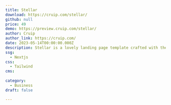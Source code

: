 ```yaml
---
title: Stellar
download: https://cruip.com/stellar/
github: null
price: 49
demo: https://preview.cruip.com/stellar/
author: Cruip
author_link: https://cruip.com/
date: 2023-05-14T00:00:00.000Z
description: Stellar is a lovely landing page template crafted with the modern digital landscape in mind
ssg:
  - Nextjs
css:
  - Tailwind
cms:
  
category:
  - Business
draft: false

---
```

